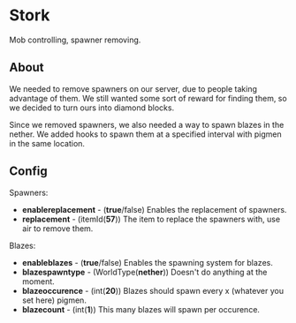 Stork
=======

Mob controlling, spawner removing.

About
-----
We needed to remove spawners on our server, due to people taking advantage of them. We still wanted some sort of reward for finding them, so we decided to turn ours into diamond blocks.

Since we removed spawners, we also needed a way to spawn blazes in the nether. We added hooks to spawn them at a specified interval with pigmen in the same location.

Config
------
Spawners:
- __enablereplacement__ - (__true__/false) Enables the replacement of spawners.
- __replacement__ - (itemId(__57__)) The item to replace the spawners with, use air to remove them.

Blazes:
- __enableblazes__ - (__true__/false) Enables the spawning system for blazes.
- __blazespawntype__ - (WorldType(__nether__)) Doesn't do anything at the moment.
- __blazeoccurence__ - (int(__20__)) Blazes should spawn every x (whatever you set here) pigmen.
- __blazecount__ - (int(__1__)) This many blazes will spawn per occurence.

